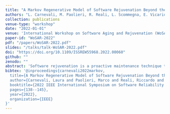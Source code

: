 ```yaml
---
title: "A Markov Regenerative Model of Software Rejuvenation Beyond the Enabling Restriction"
authors: "L. Carnevali, M. Paolieri, R. Reali, L. Scommegna, E. Vicario"
collection: publications
venue-type: "workshop"
date: "2022-01-01"
venue: 'International Workshop on Software Aging and Rejuvenation (WoSAR)'
paper-id: "WoSAR-2022"
pdf: "/papers/WoSAR-2022.pdf"
slides: "/talks/talk-WoSAR-2022.pdf"
doi: "https://doi.org/10.1109/ISSREW55968.2022.00060"
github: ""
zenodo: ""
abstract: 'Software rejuvenation is a proactive maintenance technique that counteracts software aging by restarting a system or some of its components. We present a non-Markovian model of software rejuvenation where the underlying stochastic process is a Markov Regenerative Process (MRGP) beyond the enabling restriction, i.e., beyond the restriction of having at most one general (GEN, i.e., non-exponential) timer enabled in each state. The use of multiple concurrent GEN timers allows more accurate fitting of duration distributions from observed statistics (e.g., mean and variance), as well as better model expressiveness, enabling the formulation of mixed rejuvenation strategies that combine time-triggered and event-triggered rejuvenation. We leverage the functions for regenerative analysis based on stochastic state classes of the ORIS tool (through its SIRIO library) to evaluate this class of models and to select the rejuvenation period achieving an optimal tradeoff between two steady-state metrics, availability and undetected failure probability. We also show that, when GEN timers are replaced by exponential timers with the same mean (to satisfy enabling restriction), transient and steady-state are affected, resulting in inaccurate rejuvenation policies.'
bibtex: '@inproceedings{carnevali2022markov,
  title={A Markov Regenerative Model of Software Rejuvenation Beyond the Enabling Restriction},
  author={Carnevali, Laura and Paolieri, Marco and Reali, Riccardo and Scommegna, Leonardo and Vicario, Enrico},
  booktitle={2022 IEEE International Symposium on Software Reliability Engineering Workshops (ISSREW)},
  pages={138--145},
  year={2022},
  organization={IEEE}
}'
---
```


